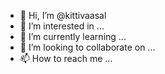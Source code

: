 - 👋 Hi, I’m @kittivaasal
- 👀 I’m interested in ...
- 🌱 I’m currently learning ...
- 💞️ I’m looking to collaborate on ...
- 📫 How to reach me ...

<!---
kittivaasal/kittivaasal is a ✨ special ✨ repository because its `README.md` (this file) appears on your GitHub profile.
You can click the Preview link to take a look at your changes.
--->
